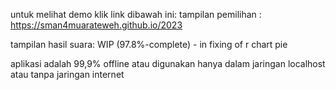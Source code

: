 untuk melihat demo klik link dibawah ini:
tampilan pemilihan : <br>
https://sman4muarateweh.github.io/2023

tampilan hasil suara:
WIP (97.8%-complete) - in fixing of r chart pie

aplikasi adalah 99,9% offline atau digunakan hanya dalam jaringan localhost atau tanpa jaringan internet
